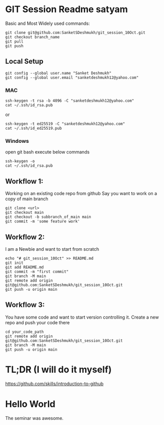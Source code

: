 # GIT Session Readme satyam

Basic and Most Widely used commands:

```
git clone git@github.com:SanketSDeshmukh/git_session_10Oct.git
git checkout branch_name
git pull
git push

```

## Local Setup

```
git config --global user.name "Sanket Deshmukh"
git config --global user.email "sanketdeshmukh12@yahoo.com"
```

### MAC

```
ssh-keygen -t rsa -b 4096 -C "sanketdeshmukh12@yahoo.com"
cat ~/.ssh/id_rsa.pub
```

or

```
ssh-keygen -t ed25519 -C "sanketdeshmukh12@yahoo.com"
cat ~/.ssh/id_ed25519.pub
```

### Windows

open git bash
execute below commands

```
ssh-keygen -o
cat ~/.ssh/id_rsa.pub
```

## Workflow 1:

Working on an existing code repo from github
Say you want to work on a copy of main branch

```
git clone <url>
git checkout main
git checkout -b subbranch_of_main main
git commit -m 'some feature work'

```

## Workflow 2:

I am a Newbie and want to start from scratch

```
echo "# git_session_10Oct" >> README.md
git init
git add README.md
git commit -m "first commit"
git branch -M main
git remote add origin git@github.com:SanketSDeshmukh/git_session_10Oct.git
git push -u origin main
```

## Workflow 3:

You have some code and want to start version controlling it.
Create a new repo and push your code there

```
cd your_code_path
git remote add origin git@github.com:SanketSDeshmukh/git_session_10Oct.git
git branch -M main
git push -u origin main
```

# TL;DR (I will do it myself)

https://github.com/skills/introduction-to-github

# Hello World

The seminar was awesome.
